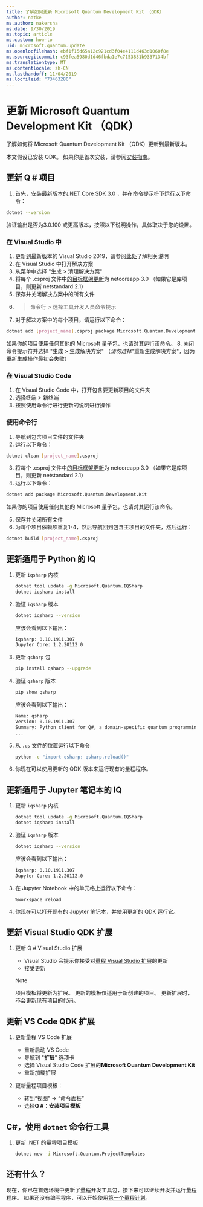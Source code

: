 ```yaml
---
title: 了解如何更新 Microsoft Quantum Development Kit （QDK）
author: natke
ms.author: nakersha
ms.date: 9/30/2019
ms.topic: article
ms.custom: how-to
uid: microsoft.quantum.update
ms.openlocfilehash: ebf1f15d65a12c921cd3f04e4111d463d1060f8e
ms.sourcegitcommit: c93fea5980d1d46fbda1e7c7153831b9337134bf
ms.translationtype: MT
ms.contentlocale: zh-CN
ms.lasthandoff: 11/04/2019
ms.locfileid: "73463280"
---
```

# <a name="update-the-microsoft-quantum-development-kit-qdk"></a>更新 Microsoft Quantum Development Kit （QDK）

了解如何将 Microsoft Quantum Development Kit （QDK）更新到最新版本。

本文假设已安装 QDK。 如果你是首次安装，请参阅[安装指南](xref:microsoft.quantum.install)。


## <a name="updating-q-projects"></a>更新 Q # 项目 

1. 首先，安装最新版本的[.NET Core SDK 3.0](https://dotnet.microsoft.com/download) ，并在命令提示符下运行以下命令：
```bash
dotnet --version
```
 验证输出是否为3.0.100 或更高版本，按照以下说明操作，具体取决于您的设置。

### <a name="in-visual-studio"></a>在 Visual Studio 中
 
 1. 更新到最新版本的 Visual Studio 2019，请参阅[此处](https://docs.microsoft.com/visualstudio/install/update-visual-studio?view=vs-2019)了解相关说明
 2. 在 Visual Studio 中打开解决方案
 3. 从菜单中选择 "生成 > 清理解决方案" 
 4. 将每个 .csproj 文件中[的目标框架更新](https://docs.microsoft.com/visualstudio/ide/visual-studio-multi-targeting-overview?view=vs-2019#change-the-target-framework)为 netcoreapp 3.0 （如果它是库项目，则更新 netstandard 2.1）
 5. 保存并关闭解决方案中的所有文件
 6. > 命令行 > 选择工具开发人员命令提示
 7. 对于解决方案中的每个项目，请运行以下命令：
 ```bash
 dotnet add [project_name].csproj package Microsoft.Quantum.Development.Kit
 ```
如果你的项目使用任何其他的 Microsoft 量子包，也请对其运行该命令。 
 8. 关闭命令提示符并选择 "生成 > 生成解决方案" （*请勿选择*"重新生成解决方案"，因为重新生成操作最初会失败）

### <a name="in-visual-studio-code"></a>在 Visual Studio Code

1. 在 Visual Studio Code 中，打开包含要更新项目的文件夹
1. 选择终端 > 新终端
1. 按照使用命令行进行更新的说明进行操作

### <a name="using-the-command-line"></a>使用命令行

1. 导航到包含项目文件的文件夹
2. 运行以下命令：
```bash
dotnet clean [project_name].csproj
```

3. 将每个 .csproj 文件中[的目标框架更新](https://docs.microsoft.com/dotnet/standard/frameworks#how-to-specify-target-frameworks)为 netcoreapp 3.0 （如果它是库项目，则更新 netstandard 2.1）
4. 运行以下命令：
```bash
dotnet add package Microsoft.Quantum.Development.Kit
```
如果你的项目使用任何其他的 Microsoft 量子包，也请对其运行该命令。

5. 保存并关闭所有文件
6. 为每个项目依赖项重复1-4，然后导航回到包含主项目的文件夹，然后运行：
```bash
dotnet build [project_name].csproj
```

## <a name="update-iq-for-python"></a>更新适用于 Python 的 IQ #

1. 更新 `iqsharp` 内核

    ```bash
    dotnet tool update -g Microsoft.Quantum.IQSharp
    dotnet iqsharp install
    ```

1. 验证 `iqsharp` 版本

    ```bash
    dotnet iqsharp --version
    ```

    应该会看到以下输出：

    ```bash
    iqsharp: 0.10.1911.307
    Jupyter Core: 1.2.20112.0
    ```

1. 更新 `qsharp` 包

    ```bash
    pip install qsharp --upgrade
    ```

1. 验证 `qsharp` 版本

    ```bash
    pip show qsharp
    ```

    应该会看到以下输出：

    ```bash
    Name: qsharp
    Version: 0.10.1911.307
    Summary: Python client for Q#, a domain-specific quantum programming language
    ...
    ```
1. 从 `.qs` 文件的位置运行以下命令
    ```bash
    python -c "import qsharp; qsharp.reload()"
    ```

1. 你现在可以使用更新的 QDK 版本来运行现有的量程程序。

## <a name="update-iq-for-jupyter-notebooks"></a>更新适用于 Jupyter 笔记本的 IQ #

1. 更新 `iqsharp` 内核

    ```bash
    dotnet tool update -g Microsoft.Quantum.IQSharp
    dotnet iqsharp install
    ```

1. 验证 `iqsharp` 版本

    ```bash
    dotnet iqsharp --version
    ```

    应该会看到以下输出：

    ```bash
    iqsharp: 0.10.1911.307
    Jupyter Core: 1.2.20112.0
    ```
1. 在 Jupyter Notebook 中的单元格上运行以下命令：
    ```
    %workspace reload
    ```

1. 你现在可以打开现有的 Jupyter 笔记本，并使用更新的 QDK 运行它。

## <a name="update-visual-studio-qdk-extension"></a>更新 Visual Studio QDK 扩展

1. 更新 Q # Visual Studio 扩展

    - Visual Studio 会提示你接受对[量程 Visual Studio 扩展](https://marketplace.visualstudio.com/items?itemName=quantum.DevKit)的更新
    - 接受更新

    > [!NOTE]
    > 项目模板将更新为扩展。 更新的模板仅适用于新创建的项目。 更新扩展时，不会更新现有项目的代码。

## <a name="update-vs-code-qdk-extension"></a>更新 VS Code QDK 扩展

1. 更新量程 VS Code 扩展

    - 重新启动 VS Code
    - 导航到 "**扩展**" 选项卡
    - 选择 Visual Studio Code 扩展的**Microsoft Quantum Development Kit**
    - 重新加载扩展

1. 更新量程项目模板：

   - 转到“视图” -> “命令面板”
   - 选择**Q #：安装项目模板**

## <a name="c-using-the-dotnet-command-line-tool"></a>C#，使用 `dotnet` 命令行工具

1. 更新 .NET 的量程项目模板

    ```bash
    dotnet new -i Microsoft.Quantum.ProjectTemplates
    ```

## <a name="whats-next"></a>还有什么？

现在，你已在首选环境中更新了量程开发工具包，接下来可以继续开发并运行量程程序。 如果还没有编写程序，可以开始使用[第一个量程计划](xref:microsoft.quantum.write-program)。

